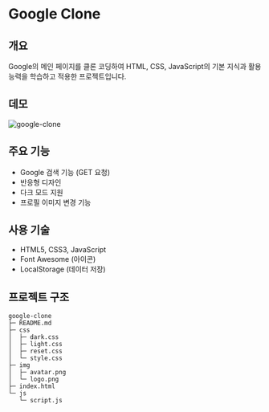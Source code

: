 # Google Clone

## 개요
Google의 메인 페이지를 클론 코딩하여 HTML, CSS, JavaScript의 기본 지식과 활용 능력을 학습하고 적용한 프로젝트입니다.

## 데모
![google-clone](https://github.com/user-attachments/assets/5c2cbb36-b483-48bd-ba10-6ea9586428ed)

## 주요 기능
- Google 검색 기능 (GET 요청)
- 반응형 디자인
- 다크 모드 지원
- 프로필 이미지 변경 기능

## 사용 기술
- HTML5, CSS3, JavaScript
- Font Awesome (아이콘)
- LocalStorage (데이터 저장)

## 프로젝트 구조
```
google-clone
├─ README.md
├─ css
│  ├─ dark.css
│  ├─ light.css
│  ├─ reset.css
│  └─ style.css
├─ img
│  ├─ avatar.png
│  └─ logo.png
├─ index.html
└─ js
   └─ script.js

```